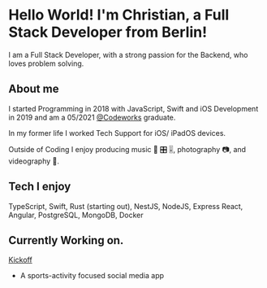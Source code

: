 # Hello World! I'm Christian, a Full Stack Developer from Berlin!
I am a Full Stack Developer, with a strong passion for the Backend, who loves problem solving.

## About me
I started Programming in 2018 with JavaScript, Swift and iOS Development in 2019 and am a 05/2021 [@Codeworks](github.com/codeworks) graduate.

In my former life I worked Tech Support for iOS/ iPadOS devices.

Outside of Coding I enjoy producing music 🎹 🎛 🎚, photography 📷, and videography 🎥.

## Tech I enjoy
TypeScript, Swift, Rust (starting out),
NestJS, NodeJS, Express
React, Angular, PostgreSQL, MongoDB, Docker



## Currently Working on.
[Kickoff](https://github.com/ChristianSchmutte/kickoff) 
- A sports-activity focused social media app
